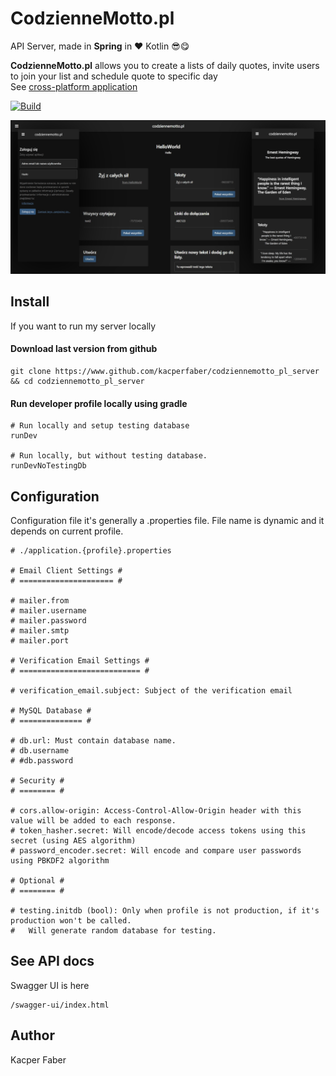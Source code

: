 # CodzienneMotto.pl

API Server, made in **Spring** in ❤ Kotlin 😎😋

**CodzienneMotto.pl** allows you to create a lists of daily quotes, invite users to join your list and schedule quote to specific day
<br>
See [cross-platform application](https://www.github.com/kacperfaber/codziennemotto-pl-app)

[![Build](https://github.com/kacperfaber/codziennemotto_pl_server/actions/workflows/build.yml/badge.svg)](https://github.com/kacperfaber/codziennemotto_pl_server/actions/workflows/build.yml)

<img alt="banner" src="assets/banner.png"/>

## Install 

If you want to run my server locally

#### Download last version from github
```shell
git clone https://www.github.com/kacperfaber/codziennemotto_pl_server && cd codziennemotto_pl_server
```

#### Run developer profile locally using gradle

```shell
# Run locally and setup testing database
runDev

# Run locally, but without testing database.
runDevNoTestingDb
```

## Configuration

Configuration file it's generally a .properties file. File name is dynamic and it depends on current profile.

```properties
# ./application.{profile}.properties

# Email Client Settings #
# ===================== #

# mailer.from
# mailer.username
# mailer.password
# mailer.smtp
# mailer.port

# Verification Email Settings #
# =========================== #

# verification_email.subject: Subject of the verification email

# MySQL Database #
# ============== #

# db.url: Must contain database name.
# db.username
# #db.password

# Security #
# ======== #

# cors.allow-origin: Access-Control-Allow-Origin header with this value will be added to each response.
# token_hasher.secret: Will encode/decode access tokens using this secret (using AES algorithm)
# password_encoder.secret: Will encode and compare user passwords using PBKDF2 algorithm

# Optional #
# ======== #

# testing.initdb (bool): Only when profile is not production, if it's production won't be called.
#   Will generate random database for testing.
```

## See API docs
Swagger UI is here
```http request
/swagger-ui/index.html
```

## Author
Kacper Faber
